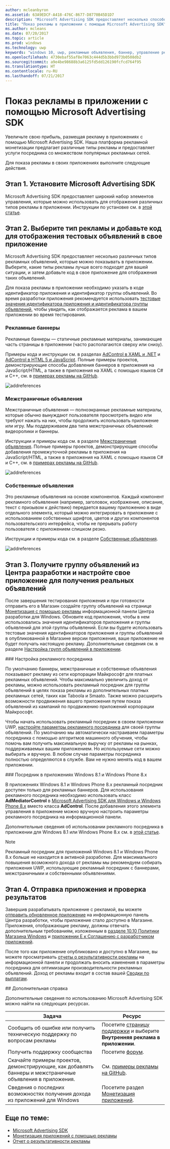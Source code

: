 ```yaml
---
author: mcleanbyron
ms.assetid: 63A9EDCF-A418-476C-8677-D8770B45D1D7
description: "Microsoft Advertising SDK предоставляет несколько способов монетизации приложения с помощью рекламы."
title: "Показ рекламы в приложении с помощью Microsoft Advertising SDK"
ms.author: mcleans
ms.date: 07/20/2017
ms.topic: article
ms.prod: windows
ms.technology: uwp
keywords: "windows 10, uwp, рекламные объявления, баннер, управление рекламой, межстраничная"
ms.openlocfilehash: 4730ebaf55af8e7063c444d5b3bbd973b0508db2
ms.sourcegitcommit: a9e4be98688b3a6125fd5dd126190fcfcd764f95
ms.translationtype: HT
ms.contentlocale: ru-RU
ms.lasthandoff: 07/21/2017
---
```

# <a name="display-ads-in-your-app-with-the-microsoft-advertising-sdk"></a>Показ рекламы в приложении с помощью Microsoft Advertising SDK

Увеличьте свою прибыль, размещая рекламу в приложениях с помощью Microsoft Advertising SDK. Наша платформа рекламной монетизации предлагает различные типы рекламы и предоставляет услуги посредника со множеством популярных рекламных сетей.

Для показа рекламы в своих приложениях выполните следующие действия.

## <a name="step-1-install-the-microsoft-advertising-sdk"></a>Этап 1. Установите Microsoft Advertising SDK

Microsoft Advertising SDK предоставляет широкий набор элементов управления, которые можно использовать для отображения различных типов рекламы в приложении. Инструкции по установке см. в [этой статье](install-the-microsoft-advertising-libraries.md).

## <a name="step-2-choose-your-ad-type-and-add-code-to-display-test-ads-in-your-app"></a>Этап 2. Выберите тип рекламы и добавьте код для отображения тестовых объявлений в свое приложение

Microsoft Advertising SDK предоставляет несколько различных типов рекламных объявлений, которые можно показывать в приложении. Выберите, какие типы рекламы лучше всего подходят для вашей ситуации, и затем добавьте код в свое приложение для отображения таких объявлений.

Для показа рекламы в приложении необходимо указать в коде идентификатор приложения и идентификатор группы объявлений. Во время разработки приложения рекомендуется использовать [тестовые значения идентификатора приложения и идентификатора группы объявлений](test-mode-values.md), чтобы увидеть, как отображается реклама в вашем приложении во время тестирования.

### <a name="banner-ads"></a>Рекламные баннеры

Рекламные баннеры — статичные рекламные материалы, занимающие часть страницы в приложении (часто располагаются сверху или снизу).

Примеры кода и инструкции см. в разделах [AdControl в XAML и .NET](adcontrol-in-xaml-and--net.md) и [AdControl в HTML 5 и JavaScript](adcontrol-in-html-5-and-javascript.md). Полные примеры проектов, демонстрирующие способы добавления баннеров в приложения на JavaScript/HTML, а также в приложения на XAML с помощью языков C# и C++, см. в [примерах рекламы на GitHub](http://aka.ms/githubads).

![addreferences](images/banner-ad.png)

### <a name="interstitial-ads"></a>Межстраничные объявления

Межстраничные объявления — полноэкранные рекламные материалы, которые обычно вынуждают пользователя просмотреть видео или требуют нажать на них, чтобы продолжить использовать приложение или игру. Мы поддерживаем два типа межстраничных объявлений: видеоролики и баннеры.

Инструкции и примеры кода см. в разделе [Межстраничные объявления](interstitial-ads.md). Полные примеры проектов, демонстрирующие способы добавления промежуточной рекламы в приложения на JavaScript/HTML, а также в приложения на XAML с помощью языков C# и C++, см. в [примерах рекламы на GitHub](http://aka.ms/githubads).

![addreferences](images/interstitial-ad.png)

### <a name="native-ads"></a>Собственные объявления

Это рекламные объявления на основе компонентов. Каждый компонент рекламного объявления (например, заголовок, изображение, описание, текст с призывом к действию) передается вашему приложению в виде отдельного элемента, который можно интегрировать в приложение с использованием собственных шрифтов, цветов и других компонентов пользовательского интерфейса, чтобы не прерывать работу пользователя с приложением слишком резко.

Инструкции и примеры кода см. в разделе [Собственные объявления](native-ads.md).

![addreferences](images/native-ad.png)

## <a name="step-3-get-an-ad-unit-from-dev-center-and-configure-your-app-to-receive-live-ads"></a>Этап 3. Получите группу объявлений из Центра разработки и настройте свое приложение для получения реальных объявлений

После завершения тестирования приложения и при готовности отправить его в Магазин создайте группу объявлений на странице [Монетизация с помощью рекламы](../publish/monetize-with-ads.md) информационной панели Центра разработки для Windows. Обновите код приложения, чтобы в нем использовались значения идентификаторов приложения и группы объявлений для этой группы объявлений. Если вы будете использовать тестовые значения идентификаторов приложения и группы объявлений в опубликованной в Магазине версии приложения, ваше приложение не будет получать настоящую рекламу. Дополнительные сведения см. в разделе [Настройка групп объявлений в приложении](set-up-ad-units-in-your-app.md).

<span id="ad-mediation"/>
### <a name="configure-ad-mediation"></a>Настройка рекламного посредника

По умолчанию баннеры, межстраничные и собственные объявления показывают рекламу из сети корпорации Майкрософт для платных рекламных объявлений. Чтобы максимально увеличить доход от рекламы, можно использовать рекламный посредник для группы объявлений в целях показа рекламы из дополнительных платных рекламных сетей, таких как Taboola и Smaato. Также можно расширить возможности продвижения вашего приложения путем показа объявлений из кампаний по продвижению приложений корпорации Майкрософт.

Чтобы начать использовать рекламный посредник в своем приложении UWP, [настройте параметры рекламного посредника](../publish/monetize-with-ads.md#mediation) для своей группы объявлений. По умолчанию мы автоматически настраиваем параметры посредника с помощью алгоритмов машинного обучения, чтобы помочь вам получить максимальную выручку от рекламы на рынках, поддерживаемых вашим приложением. Но используемые сети можно выбирать и вручную. В любом случае параметры посредника полностью определяются в службе. Вам не нужно менять код в вашем приложении.    

<span id="8.x-mediation"/>
### <a name="mediation-in-windows-81-and-windows-phone-8x-apps"></a>Посредник в приложениях Windows 8.1 и Windows Phone 8.x

В приложениях Windows 8.1 и Windows Phone 8.x рекламный посредник доступен только для рекламных баннеров. Для использования рекламного посредника необходимо использовать класс **AdMediatorControl** в [Microsoft Advertising SDK для Windows и Windows Phone 8.x](http://aka.ms/store-8-sdk) вместо класса **AdControl**. После добавления этого элемента управления в приложение можно вручную настроить параметры рекламного посредника на информационной панели.

Дополнительные сведения об использовании рекламного посредника в приложении для Windows 8.1 или Windows Phone 8.x см. в [этой статье](https://msdn.microsoft.com/library/windows/apps/xaml/dn864359.aspx).

> [!NOTE]
> Рекламный посредник для приложений Windows 8.1 и Windows Phone 8.x больше не находится в активной разработке. Для максимального повышения возможного дохода от рекламы мы рекомендуем собирать приложения UWP, использующие рекламный посредник с баннерами, межстраничными и собственными объявлениями.

## <a name="step-4-submit-your-app-and-review-performance"></a>Этап 4. Отправка приложения и проверка результатов

Завершив разрабатывать приложение с рекламой, вы можете [отправить обновленное приложение](https://msdn.microsoft.com/windows/uwp/publish/app-submissions) на информационную панель Центра разработки, чтобы приложение стало доступно в Магазине. Приложения, отображающие рекламу, должны отвечать дополнительным требованиям, изложенным в [разделе 10.10 Политики Магазина Windows](https://msdn.microsoft.com/library/windows/apps/dn764944.aspx#pol_10_10) и [приложении E к Соглашению с разработчиком приложений](https://msdn.microsoft.com/library/windows/apps/hh694058.aspx).

После того как приложение опубликовано и доступно в Магазине, вы можете просматривать [отчеты о результативности рекламы](../publish/advertising-performance-report.md) на информационной панели и продолжать вносить изменения в параметры посредника для оптимизации производительности рекламных объявлений. Доход от рекламы входит в состав вашей [Сводки по выплатам](../publish/payout-summary.md).

<span id="additional-help" />
## <a name="additional-help"></a>Дополнительная справка

Дополнительные сведения по использованию Microsoft Advertising SDK можно найти на следующих ресурсах.

|  Задача    | Ресурс |               
|----------|-------|
| Сообщить об ошибке или получить техническую поддержку по вопросам рекламы     | Посетите [страницу поддержки](https://go.microsoft.com/fwlink/p/?LinkId=331508) и выберите **Внутренняя реклама в приложении**.        |
| Получить поддержку сообщества     | Посетите [форум](http://go.microsoft.com/fwlink/p/?LinkId=401266).       |
| Скачайте примеры проектов, демонстрирующие, как добавлять баннеры и межстраничные объявления в приложения.     | См. [примеры рекламы на GitHub](http://aka.ms/githubads).       |
| Сведения о последних возможностях получения дохода из приложений для Windows     | Посетите раздел [Монетизация приложений](https://developer.microsoft.com/store/monetize).        |

## <a name="related-topics"></a>Еще по теме:

* [Microsoft Advertising SDK](http://aka.ms/ads-sdk-uwp)
* [Монетизация приложений с помощью рекламы](http://go.microsoft.com/fwlink/p/?LinkId=699559)
* [Отчет о результативности рекламы](../publish/advertising-performance-report.md)
